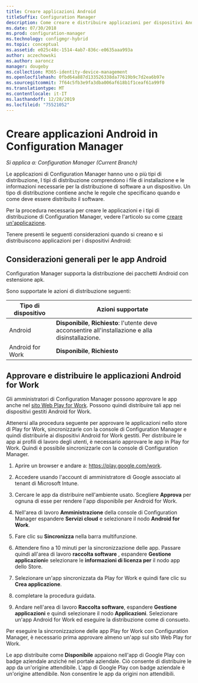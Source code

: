 ```yaml
---
title: Creare applicazioni Android
titleSuffix: Configuration Manager
description: Come creare e distribuire applicazioni per dispositivi Android in Configuration Manager.
ms.date: 07/30/2018
ms.prod: configuration-manager
ms.technology: configmgr-hybrid
ms.topic: conceptual
ms.assetid: e025c48c-1514-4ab7-836c-e0635aaa993a
author: aczechowski
ms.author: aaroncz
manager: dougeby
ms.collection: M365-identity-device-management
ms.openlocfilehash: 0fbd64a887d133526338da77619b9c7d2ea6b97e
ms.sourcegitcommit: 7f64c5fb3e9fa3dba006af618b1f1ceaf61a99f0
ms.translationtype: MT
ms.contentlocale: it-IT
ms.lasthandoff: 12/28/2019
ms.locfileid: "75521052"
---
```

# <a name="create-android-applications-in-configuration-manager"></a>Creare applicazioni Android in Configuration Manager

*Si applica a: Configuration Manager (Current Branch)*

Le applicazioni di Configuration Manager hanno uno o più tipi di distribuzione, I tipi di distribuzione comprendono i file di installazione e le informazioni necessarie per la distribuzione di software a un dispositivo. Un tipo di distribuzione contiene anche le regole che specificano quando e come deve essere distribuito il software.  

Per la procedura necessaria per creare le applicazioni e i tipi di distribuzione di Configuration Manager, vedere l'articolo su come [creare un'applicazione](/sccm/apps/deploy-use/create-applications#bkmk_create). 

Tenere presenti le seguenti considerazioni quando si creano e si distribuiscono applicazioni per i dispositivi Android:  



## <a name="general-considerations-for-android-apps"></a>Considerazioni generali per le app Android

Configuration Manager supporta la distribuzione dei pacchetti Android con estensione apk. 

Sono supportate le azioni di distribuzione seguenti:

|Tipo di dispositivo|Azioni supportate|
|-|-|
|Android|**Disponibile**, **Richiesto**: l'utente deve acconsentire all'installazione e alla disinstallazione.|
|Android for Work |**Disponibile**, **Richiesto** |



## <a name="approve-and-deploy-android-for-work-apps"></a>Approvare e distribuire le applicazioni Android for Work

Gli amministratori di Configuration Manager possono approvare le app anche nel [sito Web Play for Work](https://play.google.com/work). Possono quindi distribuire tali app nei dispositivi gestiti Android for Work.

Attenersi alla procedura seguente per approvare le applicazioni nello store di Play for Work, sincronizzarle con la console di Configuration Manager e quindi distribuirle ai dispositivi Android for Work gestiti. Per distribuire le app ai profili di lavoro degli utenti, è necessario approvare le app in Play for Work. Quindi è possibile sincronizzarle con la console di Configuration Manager.

1. Aprire un browser e andare a: https://play.google.com/work.  

2. Accedere usando l'account di amministratore di Google associato al tenant di Microsoft Intune.  

3. Cercare le app da distribuire nell'ambiente usato. Scegliere **Approva** per ognuna di esse per rendere l'app disponibile per Android for Work.  

4. Nell'area di lavoro **Amministrazione** della console di Configuration Manager espandere **Servizi cloud** e selezionare il nodo **Android for Work**.  

5. Fare clic su **Sincronizza** nella barra multifunzione.  

6. Attendere fino a 10 minuti per la sincronizzazione delle app. Passare quindi all'area di lavoro **raccolta software** , espandere **Gestione applicazioni**e selezionare le **informazioni di licenza per** il nodo app dello Store.  

7. Selezionare un'app sincronizzata da Play for Work e quindi fare clic su **Crea applicazione**.  

8. completare la procedura guidata.  

9. Andare nell'area di lavoro **Raccolta software**, espandere **Gestione applicazioni** e quindi selezionare il nodo **Applicazioni**. Selezionare un'app Android for Work ed eseguire la distribuzione come di consueto.  

Per eseguire la sincronizzazione delle app Play for Work con Configuration Manager, è necessario prima approvare almeno un'app sul sito Web Play for Work.

Le app distribuite come **Disponibile** appaiono nell'app di Google Play con badge aziendale anziché nel portale aziendale. Ciò consente di distribuire le app da un'origine attendibile. L'app di Google Play con badge aziendale è un'origine attendibile. Non consentire le app da origini non attendibili.
